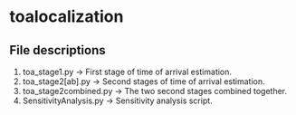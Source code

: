 # toalocalization
## File descriptions
1. toa_stage1.py -> First stage of time of arrival estimation.
2. toa_stage2[ab].py -> Second stages of time of arrival estimation.
3. toa_stage2combined.py -> The two second stages combined together.
4. SensitivityAnalysis.py -> Sensitivity analysis script.
